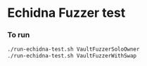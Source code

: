 # Echidna Fuzzer test

### To run

```sh
./run-echidna-test.sh VaultFuzzerSoloOwner
./run-echidna-test.sh VaultFuzzerWithSwap
```
